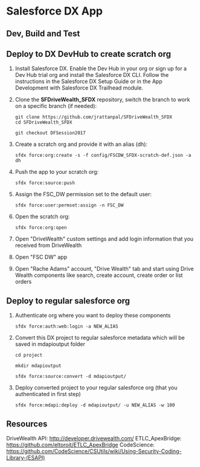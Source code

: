 # Salesforce DX  App

## Dev, Build and Test

## Deploy to DX DevHub to create scratch org

1. Install Salesforce DX. Enable the Dev Hub in your org or sign up for a Dev Hub trial org and install the Salesforce DX CLI. Follow the instructions in the Salesforce DX Setup Guide or in the App Development with Salesforce DX Trailhead module.

2. Clone the **SFDriveWealth_SFDX** repository, switch the branch to work on a specific branch (if needed):
    ```
    git clone https://github.com/jrattanpal/SFDriveWealth_SFDX
    cd SFDriveWealth_SFDX
    
    git checkout DFSession2017
    ```

3. Create a scratch org and provide it with an alias (dh):
    ```
    sfdx force:org:create -s -f config/FSCDW_SFDX-scratch-def.json -a dh
    ```

4. Push the app to your scratch org:
    ```
    sfdx force:source:push
    ```

5. Assign the FSC_DW permission set to the default user:
    ```
    sfdx force:user:permset:assign -n FSC_DW
    ```

6. Open the scratch org:
    ```
    sfdx force:org:open
    ```

7. Open "DriveWealth" custom settings and add login information that you received from DriveWealth

8. Open "FSC DW" app

9. Open "Rache Adams" account, "Drive Wealth" tab and start using Drive Wealth components like search, create account, create order or list orders
 
## Deploy to regular salesforce org

1. Authenticate org where you want to deploy these components
     
    ```
    sfdx force:auth:web:login -a NEW_ALIAS
    ```
2. Convert this DX project to regular salesforce metadata which will be saved in mdapioutput folder
    ```
    cd project
    
    mkdir mdapioutput
    
    sfdx force:source:convert -d mdapioutput/
    ```

3. Deploy converted project to your regular salesforce org (that you authenticated in first step)
    ``` 
    sfdx force:mdapi:deploy -d mdapioutput/ -u NEW_ALIAS -w 100
    ```


## Resources
DriveWealth API: http://developer.drivewealth.com/
ETLC_ApexBridge: https://github.com/eltoroit/ETLC_ApexBridge
CodeScience: https://github.com/CodeScience/CSUtils/wiki/Using-Security-Coding-Library-(ESAPI)



